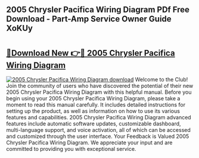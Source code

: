 ## 2005 Chrysler Pacifica Wiring Diagram PDf Free Download - Part-Amp Service Owner Guide XoKUy

# <h2><a href="http://dfmyqh6.blite.top/?on=2005+Chrysler+Pacifica+Wiring+Diagram">🔗Download New 👉🔴 2005 Chrysler Pacifica Wiring Diagram</a></h2>

[![2005 Chrysler Pacifica Wiring Diagram download](https://i.imgur.com/lujVjoI.png)](http://dfmyqh6.blite.top/?on=2005+Chrysler+Pacifica+Wiring+Diagram)
Welcome to the Club! Join the community of users who have discovered the potential of their new 2005 Chrysler Pacifica Wiring Diagram with this helpful manual. Before you begin using your 2005 Chrysler Pacifica Wiring Diagram, please take a moment to read this manual carefully. It includes detailed instructions for setting up the product, as well as information on how to use its various features and capabilities. 2005 Chrysler Pacifica Wiring Diagram advanced features include automatic software updates, customizable dashboard, multi-language support, and voice activation, all of which can be accessed and customized through the user interface. Your Feedback is Valued 2005 Chrysler Pacifica Wiring Diagram. We appreciate your input and are committed to providing you with exceptional service.
